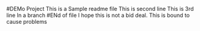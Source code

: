 #DEMo Project
This is a Sample readme file
This is second line
This is 3rd line
In a branch
#ENd of file
I hope this is not a bid deal.
This is bound to cause problems
